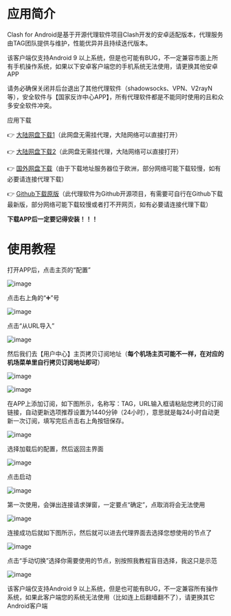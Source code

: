# 应用简介

Clash for Android是基于开源代理软件项目Clash开发的安卓适配版本，代理服务由TAG团队提供与维护，性能优异并且持续迭代版本。

该客户端仅支持Android 9 以上系统，但是也可能有BUG，不一定兼容市面上所有手机操作系统，如果以下安卓客户端您的手机系统无法使用，请更换其他安卓APP

请务必确保关闭并后台退出了其他代理软件（shadowsocks、VPN、V2rayN 等），安全软件与【国家反诈中心APP】，所有代理软件都是不能同时使用的且和众多安全软件冲突。


应用下载

👉 [大陆网盘下载1](https://tagcloud.lanzouw.com/iokrd2hcglmb)（此网盘无需挂代理，大陆网络可以直接打开）

👉 [大陆网盘下载2](https://tagcloud.lanzouw.com/iokrd2hcglmb)（此网盘无需挂代理，大陆网络可以直接打开）

👉 [国外网盘下载](https://note.boccc.co/download/New/cfa-2.5.11.apk)（由于下载地址服务器位于欧洲，部分网络可能下载较慢，如有必要请连接代理下载）

👉 [Github下载原版](https://github.com/Kr328/ClashForAndroid/releases)（此代理软件为Github开源项目，有需要可自行在Github下载最新版，部分网络可能下载较慢或者打不开网页，如有必要请连接代理下载）


**下载APP后一定要记得安装！！！**

# 使用教程


打开APP后，点击主页的“配置”

![image](https://github.com/WallKiller-glitch/V2raySSSSRShare/blob/main/img/andriod/1.jpg)


点击右上角的“➕”号

![image](https://github.com/WallKiller-glitch/V2raySSSSRShare/blob/main/img/andriod/2.jpg)


点击“从URL导入”

![image](https://github.com/WallKiller-glitch/V2raySSSSRShare/blob/main/img/andriod/3.jpg)


然后我们去【用户中心】主页拷贝订阅地址（**每个机场主页可能不一样，在对应的机场菜单里自行拷贝订阅地址即可**）

![image](https://github.com/WallKiller-glitch/V2raySSSSRShare/blob/main/img/andriod/4.png)

![image](https://github.com/WallKiller-glitch/V2raySSSSRShare/blob/main/img/andriod/5.png)



在APP上添加订阅，如下图所示，名称写：TAG，URL输入框请粘贴您拷贝的订阅链接，自动更新选项推荐设置为1440分钟（24小时），意思就是每24小时自动更新一次订阅，填写完后点击右上角按钮保存。

![image](https://github.com/WallKiller-glitch/V2raySSSSRShare/blob/main/img/andriod/6.jpg)


选择加载后的配置，然后返回主界面

![image](https://github.com/WallKiller-glitch/V2raySSSSRShare/blob/main/img/andriod/7.jpg)



点击启动

![image](https://github.com/WallKiller-glitch/V2raySSSSRShare/blob/main/img/andriod/8.jpg)




第一次使用，会弹出连接请求弹窗，一定要点“确定”，点取消将会无法使用

![image](https://github.com/WallKiller-glitch/V2raySSSSRShare/blob/main/img/andriod/9.jpg)



连接成功后就如下图所示，然后就可以进去代理界面去选择您想使用的节点了

![image](https://github.com/WallKiller-glitch/V2raySSSSRShare/blob/main/img/andriod/10.jpg)



点击“手动切换”选择你需要使用的节点，别按照我教程盲目选择，我这只是示范

![image](https://github.com/WallKiller-glitch/V2raySSSSRShare/blob/main/img/andriod/11.jpg)



该客户端仅支持Android 9 以上系统，但是也可能有BUG，不一定兼容所有操作系统，如果此客户端您的系统无法使用（比如连上后翻墙翻不了），请更换其它Android客户端
